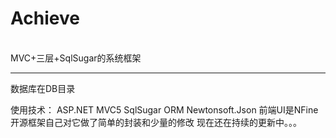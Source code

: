 ﻿# Achieve
</br>
MVC+三层+SqlSugar的系统框架
<hr>
<p>数据库在DB目录</p>
使用技术：
ASP.NET MVC5
SqlSugar ORM
Newtonsoft.Json
前端UI是NFine开源框架自己对它做了简单的封装和少量的修改
现在还在持续的更新中。。。
